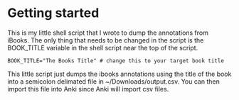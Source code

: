 # Getting started

This is my little shell script that I wrote to dump the annotations from iBooks.  The only thing that needs to be changed in the script is the BOOK_TITLE variable in the shell script near the top of the script.  

```shell
BOOK_TITLE="The Books Title" # change this to your target book title
```

This little script just dumps the ibooks annotations using the title of the book into a semicolon delimated file in ~/Downloads/output.csv.  You can then import this file into Anki since Anki will import csv files.
